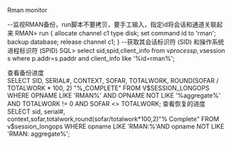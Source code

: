 Rman monitor

--监视RMAN备份，run脚本不要拷贝，要手工输入，指定id将会话和通道关联起来
RMAN> run {
allocate channel c1 type disk;
set command id to 'rman';
backup database;
release channel c1;
}
--获取其会话标识符 (SID) 和操作系统进程标识符 (SPID)
SQL> select sid,spid,client_info from v$process p,v$session s where p.addr=s.paddr and client_info like '%id=rman%';
 
查看备份进度  
SELECT SID,
       SERIAL#,
       CONTEXT,
       SOFAR,
       TOTALWORK,
       ROUND(SOFAR / TOTALWORK * 100, 2) "%_COMPLETE"
  FROM V$SESSION_LONGOPS
WHERE OPNAME LIKE 'RMAN%'
   AND OPNAME NOT LIKE '%aggregate%'
   AND TOTALWORK != 0
   AND SOFAR <> TOTALWORK;
查看恢复的进度
SELECT sid, serial#, context,sofar,totalwork,round(sofar/totalwork*100,2)"% Complete" FROM v$session_longops WHERE opname LIKE 'RMAN:%'AND opname NOT LIKE 'RMAN: aggregate%';
 